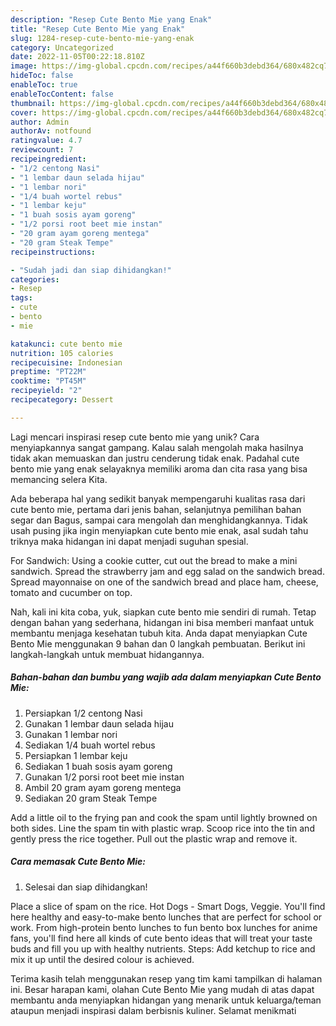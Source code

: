```yaml
---
description: "Resep Cute Bento Mie yang Enak"
title: "Resep Cute Bento Mie yang Enak"
slug: 1284-resep-cute-bento-mie-yang-enak
category: Uncategorized
date: 2022-11-05T00:22:18.810Z
image: https://img-global.cpcdn.com/recipes/a44f660b3debd364/680x482cq70/cute-bento-mie-foto-resep-utama.jpg
hideToc: false
enableToc: true
enableTocContent: false
thumbnail: https://img-global.cpcdn.com/recipes/a44f660b3debd364/680x482cq70/cute-bento-mie-foto-resep-utama.jpg
cover: https://img-global.cpcdn.com/recipes/a44f660b3debd364/680x482cq70/cute-bento-mie-foto-resep-utama.jpg
author: Admin
authorAv: notfound
ratingvalue: 4.7
reviewcount: 7
recipeingredient:
- "1/2 centong Nasi"
- "1 lembar daun selada hijau"
- "1 lembar nori"
- "1/4 buah wortel rebus"
- "1 lembar keju"
- "1 buah sosis ayam goreng"
- "1/2 porsi root beet mie instan"
- "20 gram ayam goreng mentega"
- "20 gram Steak Tempe"
recipeinstructions:

- "Sudah jadi dan siap dihidangkan!"
categories:
- Resep
tags:
- cute
- bento
- mie

katakunci: cute bento mie 
nutrition: 105 calories
recipecuisine: Indonesian
preptime: "PT22M"
cooktime: "PT45M"
recipeyield: "2"
recipecategory: Dessert

---
```





Lagi mencari inspirasi resep cute bento mie yang unik? Cara menyiapkannya sangat gampang. Kalau salah mengolah maka hasilnya tidak akan memuaskan dan justru cenderung tidak enak. Padahal cute bento mie yang enak selayaknya memiliki aroma dan cita rasa yang bisa memancing selera Kita.





Ada beberapa hal yang sedikit banyak mempengaruhi kualitas rasa dari cute bento mie, pertama dari jenis bahan, selanjutnya pemilihan bahan segar dan Bagus, sampai cara mengolah dan menghidangkannya. Tidak usah pusing jika ingin menyiapkan cute bento mie enak,      asal sudah tahu triknya maka hidangan ini dapat menjadi suguhan spesial.














For Sandwich: Using a cookie cutter, cut out the bread to make a mini sandwich. Spread the strawberry jam and egg salad on the sandwich bread. Spread mayonnaise on one of the sandwich bread and place ham, cheese, tomato and cucumber on top.






Nah, kali ini kita coba, yuk, siapkan cute bento mie sendiri di rumah. Tetap dengan bahan yang sederhana, hidangan ini bisa memberi manfaat untuk membantu menjaga kesehatan tubuh kita. Anda dapat menyiapkan Cute Bento Mie menggunakan 9 bahan dan 0 langkah pembuatan. Berikut ini langkah-langkah untuk membuat hidangannya.

<!--inarticleads1-->

##### Bahan-bahan dan bumbu yang wajib ada dalam menyiapkan Cute Bento Mie:

1. Persiapkan 1/2 centong Nasi
1. Gunakan 1 lembar daun selada hijau
1. Gunakan 1 lembar nori
1. Sediakan 1/4 buah wortel rebus
1. Persiapkan 1 lembar keju
1. Sediakan 1 buah sosis ayam goreng
1. Gunakan 1/2 porsi root beet mie instan
1. Ambil 20 gram ayam goreng mentega
1. Sediakan 20 gram Steak Tempe


Add a little oil to the frying pan and cook the spam until lightly browned on both sides. Line the spam tin with plastic wrap. Scoop rice into the tin and gently press the rice together. Pull out the plastic wrap and remove it. 

<!--inarticleads2-->

##### Cara memasak Cute Bento Mie:


1. Selesai dan siap dihidangkan!

Place a slice of spam on the rice. Hot Dogs - Smart Dogs, Veggie. You&#39;ll find here healthy and easy-to-make bento lunches that are perfect for school or work. From high-protein bento lunches to fun bento box lunches for anime fans, you&#39;ll find here all kinds of cute bento ideas that will treat your taste buds and fill you up with healthy nutrients. Steps: Add ketchup to rice and mix it up until the desired colour is achieved. 

Terima kasih telah menggunakan resep yang tim kami tampilkan di halaman ini. Besar harapan kami, olahan Cute Bento Mie yang mudah di atas dapat membantu anda menyiapkan hidangan yang menarik untuk keluarga/teman ataupun menjadi inspirasi dalam berbisnis kuliner. Selamat menikmati
